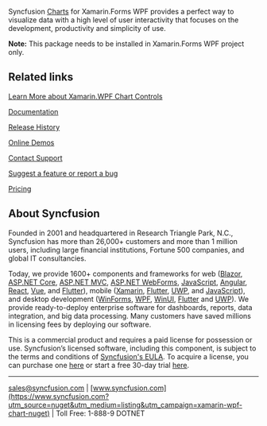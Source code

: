 Syncfusion [Charts](https://www.syncfusion.com/xamarin-ui-controls/xamarin-charts?utm_source=nuget&utm_medium=listing&utm_campaign=xamarin-wpf-chart-nuget) for Xamarin.Forms WPF provides a perfect way to visualize data with a high level of user interactivity that focuses on the development, productivity and simplicity of use.

**Note:** This package needs to be installed in Xamarin.Forms WPF project only.
      
## Related links
[Learn More about Xamarin.WPF Chart Controls](https://www.syncfusion.com/xamarin-ui-controls/xamarin-charts?utm_source=nuget&utm_medium=listing&utm_campaign=xamarin-wpf-chart-nuget)

[Documentation](https://help.syncfusion.com/xamarin/charts/overview?utm_source=nuget&utm_medium=listing&utm_campaign=xamarin-wpf-chart-nuget)

[Release History](https://help.syncfusion.com/xamarin/release-notes/v19.3.0.54?utm_source=nuget&utm_medium=listing&utm_campaign=xamarin-wpf-chart-nuget)

[Online Demos](https://github.com/syncfusion/xamarin-demos?utm_source=nuget&utm_medium=listing&utm_campaign=xamarin-wpf-chart-nuget)

[Contact Support](https://www.syncfusion.com/support/directtrac/incidents/newincident/?utm_source=nuget&utm_medium=listing&utm_campaign=xamarin-wpf-chart-nuget)

[Suggest a feature or report a bug](https://www.syncfusion.com/feedback/xamarin-forms?utm_source=nuget&utm_medium=listing&utm_campaign=xamarin-wpf-chart-nuget)

[Pricing](https://www.syncfusion.com/sales/products/xamarin?utm_source=nuget&utm_medium=listing&utm_campaign=xamarin-wpf-chart-nuget)

## About Syncfusion
Founded in 2001 and headquartered in Research Triangle Park, N.C., Syncfusion has more than 26,000+ customers and more than 1 million users, including large financial institutions, Fortune 500 companies, and global IT consultancies.

Today, we provide 1600+ components and frameworks for web ([Blazor](https://www.syncfusion.com/blazor-components?utm_source=nuget&utm_medium=listing&utm_campaign=xamarin-wpf-chart-nuget), [ASP.NET Core](https://www.syncfusion.com/aspnet-core-ui-controls?utm_source=nuget&utm_medium=listing&utm_campaign=xamarin-wpf-chart-nuget), [ASP.NET MVC](https://www.syncfusion.com/aspnet-mvc-ui-controls?utm_source=nuget&utm_medium=listing&utm_campaign=xamarin-wpf-chart-nuget), [ASP.NET WebForms](https://www.syncfusion.com/jquery/aspnet-webforms-ui-controls?utm_source=nuget&utm_medium=listing&utm_campaign=xamarin-wpf-chart-nuget), [JavaScript](https://www.syncfusion.com/javascript-ui-controls?utm_source=nuget&utm_medium=listing&utm_campaign=xamarin-wpf-chart-nuget), [Angular](https://www.syncfusion.com/angular-ui-components?utm_source=nuget&utm_medium=listing&utm_campaign=xamarin-wpf-chart-nuget), [React](https://www.syncfusion.com/react-ui-components?utm_source=nuget&utm_medium=listing&utm_campaign=xamarin-wpf-chart-nuget), [Vue](https://www.syncfusion.com/vue-ui-components?utm_source=nuget&utm_medium=listing&utm_campaign=xamarin-wpf-chart-nuget), and [Flutter](https://www.syncfusion.com/flutter-widgets?utm_source=nuget&utm_medium=listing&utm_campaign=xamarin-wpf-chart-nuget)), mobile ([Xamarin](https://www.syncfusion.com/xamarin-ui-controls?utm_source=nuget&utm_medium=listing&utm_campaign=xamarin-wpf-chart-nuget), [Flutter](https://www.syncfusion.com/flutter-widgets?utm_source=nuget&utm_medium=listing&utm_campaign=xamarin-wpf-chart-nuget), [UWP](https://www.syncfusion.com/uwp-ui-controls?utm_source=nuget&utm_medium=listing&utm_campaign=xamarin-wpf-chart-nuget), and [JavaScript](https://www.syncfusion.com/javascript-ui-controls?utm_source=nuget&utm_medium=listing&utm_campaign=xamarin-wpf-chart-nuget)), and desktop development ([WinForms](https://www.syncfusion.com/winforms-ui-controls?utm_source=nuget&utm_medium=listing&utm_campaign=xamarin-wpf-chart-nuget), [WPF](https://www.syncfusion.com/wpf-ui-controls?utm_source=nuget&utm_medium=listing&utm_campaign=xamarin-wpf-chart-nuget), [WinUI](https://www.syncfusion.com/winui-controls?utm_source=nuget&utm_medium=listing&utm_campaign=xamarin-wpf-chart-nuget), [Flutter](https://www.syncfusion.com/flutter-widgets?utm_source=nuget&utm_medium=listing&utm_campaign=xamarin-wpf-chart-nuget) and [UWP](https://www.syncfusion.com/uwp-ui-controls?utm_source=nuget&utm_medium=listing&utm_campaign=xamarin-wpf-chart-nuget)). We provide ready-to-deploy enterprise software for dashboards, reports, data integration, and big data processing. Many customers have saved millions in licensing fees by deploying our software.


This is a commercial product and requires a paid license for possession or use. Syncfusion’s licensed software, including this component, is subject to the terms and conditions of [Syncfusion's EULA](https://www.syncfusion.com/eula/es/?utm_source=nuget&utm_medium=listing&utm_campaign=xamarin-wpf-chart-nuget). To acquire a license, you can purchase one [here]( https://www.syncfusion.com/sales/products?utm_source=nuget&utm_medium=listing&utm_campaign=xamarin-wpf-chart-nuget) or start a free 30-day trial [here](https://www.syncfusion.com/account/manage-trials/start-trials?utm_source=nuget&utm_medium=listing&utm_campaign=xamarin-wpf-chart-nuget).

___

[sales@syncfusion.com](mailto:sales@syncfusion.com?Subject=Syncfusion%20Charts%20Xamarin.WPF-%20NuGet) | [www.syncfusion.com](https://www.syncfusion.com?utm_source=nuget&utm_medium=listing&utm_campaign=xamarin-wpf-chart-nuget) | Toll Free: 1-888-9 DOTNET


     